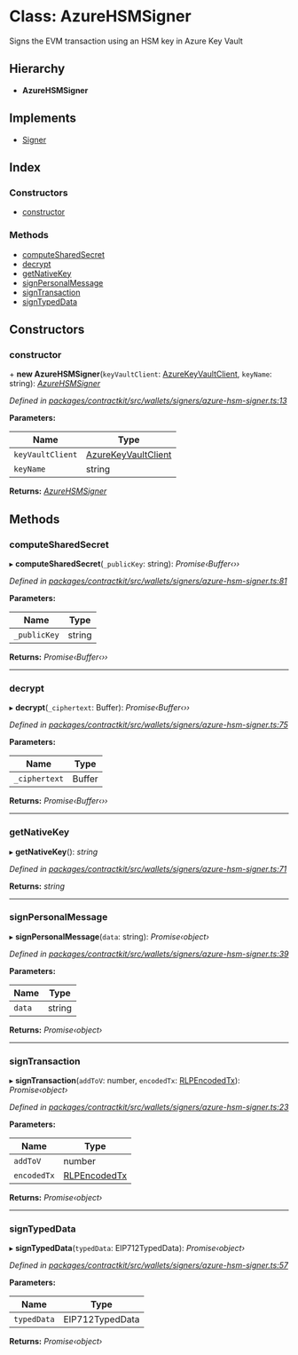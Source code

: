 # Class: AzureHSMSigner

Signs the EVM transaction using an HSM key in Azure Key Vault

## Hierarchy

* **AzureHSMSigner**

## Implements

* [Signer](../interfaces/_contractkit_src_wallets_signers_signer_.signer.md)

## Index

### Constructors

* [constructor](_contractkit_src_wallets_signers_azure_hsm_signer_.azurehsmsigner.md#constructor)

### Methods

* [computeSharedSecret](_contractkit_src_wallets_signers_azure_hsm_signer_.azurehsmsigner.md#computesharedsecret)
* [decrypt](_contractkit_src_wallets_signers_azure_hsm_signer_.azurehsmsigner.md#decrypt)
* [getNativeKey](_contractkit_src_wallets_signers_azure_hsm_signer_.azurehsmsigner.md#getnativekey)
* [signPersonalMessage](_contractkit_src_wallets_signers_azure_hsm_signer_.azurehsmsigner.md#signpersonalmessage)
* [signTransaction](_contractkit_src_wallets_signers_azure_hsm_signer_.azurehsmsigner.md#signtransaction)
* [signTypedData](_contractkit_src_wallets_signers_azure_hsm_signer_.azurehsmsigner.md#signtypeddata)

## Constructors

###  constructor

\+ **new AzureHSMSigner**(`keyVaultClient`: [AzureKeyVaultClient](_contractkit_src_utils_azure_key_vault_client_.azurekeyvaultclient.md), `keyName`: string): *[AzureHSMSigner](_contractkit_src_wallets_signers_azure_hsm_signer_.azurehsmsigner.md)*

*Defined in [packages/contractkit/src/wallets/signers/azure-hsm-signer.ts:13](https://github.com/celo-org/celo-monorepo/blob/master/packages/contractkit/src/wallets/signers/azure-hsm-signer.ts#L13)*

**Parameters:**

Name | Type |
------ | ------ |
`keyVaultClient` | [AzureKeyVaultClient](_contractkit_src_utils_azure_key_vault_client_.azurekeyvaultclient.md) |
`keyName` | string |

**Returns:** *[AzureHSMSigner](_contractkit_src_wallets_signers_azure_hsm_signer_.azurehsmsigner.md)*

## Methods

###  computeSharedSecret

▸ **computeSharedSecret**(`_publicKey`: string): *Promise‹Buffer‹››*

*Defined in [packages/contractkit/src/wallets/signers/azure-hsm-signer.ts:81](https://github.com/celo-org/celo-monorepo/blob/master/packages/contractkit/src/wallets/signers/azure-hsm-signer.ts#L81)*

**Parameters:**

Name | Type |
------ | ------ |
`_publicKey` | string |

**Returns:** *Promise‹Buffer‹››*

___

###  decrypt

▸ **decrypt**(`_ciphertext`: Buffer): *Promise‹Buffer‹››*

*Defined in [packages/contractkit/src/wallets/signers/azure-hsm-signer.ts:75](https://github.com/celo-org/celo-monorepo/blob/master/packages/contractkit/src/wallets/signers/azure-hsm-signer.ts#L75)*

**Parameters:**

Name | Type |
------ | ------ |
`_ciphertext` | Buffer |

**Returns:** *Promise‹Buffer‹››*

___

###  getNativeKey

▸ **getNativeKey**(): *string*

*Defined in [packages/contractkit/src/wallets/signers/azure-hsm-signer.ts:71](https://github.com/celo-org/celo-monorepo/blob/master/packages/contractkit/src/wallets/signers/azure-hsm-signer.ts#L71)*

**Returns:** *string*

___

###  signPersonalMessage

▸ **signPersonalMessage**(`data`: string): *Promise‹object›*

*Defined in [packages/contractkit/src/wallets/signers/azure-hsm-signer.ts:39](https://github.com/celo-org/celo-monorepo/blob/master/packages/contractkit/src/wallets/signers/azure-hsm-signer.ts#L39)*

**Parameters:**

Name | Type |
------ | ------ |
`data` | string |

**Returns:** *Promise‹object›*

___

###  signTransaction

▸ **signTransaction**(`addToV`: number, `encodedTx`: [RLPEncodedTx](../interfaces/_contractkit_src_utils_signing_utils_.rlpencodedtx.md)): *Promise‹object›*

*Defined in [packages/contractkit/src/wallets/signers/azure-hsm-signer.ts:23](https://github.com/celo-org/celo-monorepo/blob/master/packages/contractkit/src/wallets/signers/azure-hsm-signer.ts#L23)*

**Parameters:**

Name | Type |
------ | ------ |
`addToV` | number |
`encodedTx` | [RLPEncodedTx](../interfaces/_contractkit_src_utils_signing_utils_.rlpencodedtx.md) |

**Returns:** *Promise‹object›*

___

###  signTypedData

▸ **signTypedData**(`typedData`: EIP712TypedData): *Promise‹object›*

*Defined in [packages/contractkit/src/wallets/signers/azure-hsm-signer.ts:57](https://github.com/celo-org/celo-monorepo/blob/master/packages/contractkit/src/wallets/signers/azure-hsm-signer.ts#L57)*

**Parameters:**

Name | Type |
------ | ------ |
`typedData` | EIP712TypedData |

**Returns:** *Promise‹object›*
